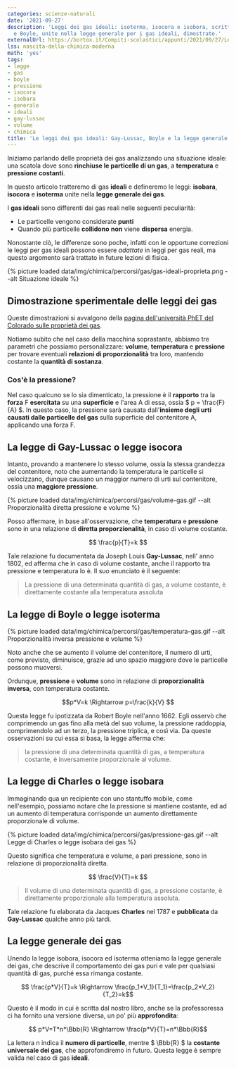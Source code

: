 ```yaml
---
categories: scienze-naturali
date: '2021-09-27'
description: 'Leggi dei gas ideali: isoterma, isocora e isobora, scritte da Gay-Lussac
  e Boyle, unite nella legge generale per i gas ideali, dimostrate.'
externalUrl: https://bortox.it/Compiti-scolastici/appunti/2021/09/27/Leggi-dei-Gas.html
lss: nascita-della-chimica-moderna
math: 'yes'
tags:
- legge
- gas
- boyle
- pressione
- isocora
- isobara
- generale
- ideali
- gay-lussac
- volume
- chimica
title: 'Le leggi dei gas ideali: Gay-Lussac, Boyle e la legge generale dei gas'
---
```


Iniziamo parlando delle proprietà dei gas analizzando una situazione ideale: una scatola dove sono **rinchiuse le particelle di un gas**, a **temperatura** e **pressione** **costanti**.

In questo articolo tratteremo di gas **ideali** e defineremo le leggi: **isobara**, **isocora** e **isoterma** unite nella **legge generale dei gas**.

I **gas ideali** sono differenti dai gas reali nelle seguenti peculiarità:

* Le particelle vengono considerate **punti**
* Quando più particelle **collidono** **non** viene **dispersa** energia.

Nonostante ciò, le differenze sono poche, infatti con le opportune correzioni le leggi per gas ideali possono essere _adattate_ in leggi per gas reali, ma questo argomento sarà trattato in future lezioni di fisica.

{% picture loaded data/img/chimica/percorsi/gas/gas-ideali-proprieta.png --alt Situazione ideale %}


## Dimostrazione sperimentale delle leggi dei gas

Queste dimostrazioni si avvalgono della [pagina dell'università PhET del Colorado sulle proprietà dei gas](https://phet.colorado.edu/sims/html/gas-properties/latest/gas-properties_it.html).

Notiamo subito che nel caso della macchina soprastante, abbiamo tre parametri che possiamo personalizzare: **volume**, **temperatura** e **pressione** per trovare eventuali **relazioni di proporzionalità** tra loro,  mantendo costante la **quantità di sostanza**.

### Cos'è la pressione?

Nel caso qualcuno se lo sia dimenticato, la pressione è il **rapporto** tra la **forza** F **esercitata** su una **superficie** e l'area A di essa, ossia $ p = \frac{F}{A} $. In questo caso, la pressione sarà causata dall'**insieme degli urti causati dalle particelle del gas** sulla superficie del contenitore A, applicando una forza F.

## La legge di Gay-Lussac o legge isocora

Intanto, provando a mantenere lo stesso volume, ossia la stessa grandezza del contenitore, noto che aumentando la temperatura le particelle si velocizzano, dunque causano un maggior numero di urti sul contenitore, ossia una **maggiore pressione**. 

{% picture loaded data/img/chimica/percorsi/gas/volume-gas.gif --alt Proporzionalità diretta pressione e volume %}



Posso affermare, in base all'osservazione, che **temperatura** e **pressione** sono in una relazione di **diretta proporzionalità**, in caso di volume costante.

$$ \frac{p}{T}=k $$


Tale relazione fu documentata da Joseph Louis **Gay-Lussac**, nell' anno 1802, ed afferma che in caso di volume costante, anche il rapporto tra pressione e temperatura lo è. Il suo enunciato è il seguente:

> La pressione di una determinata quantità di gas, a volume costante, è direttamente costante alla temperatura assoluta



## La legge di Boyle o legge isoterma

{% picture loaded data/img/chimica/percorsi/gas/temperatura-gas.gif --alt Proporzionalità inversa pressione e volume %}


Noto anche che se aumento il volume del contenitore, il numero di urti, come previsto, diminuisce, grazie ad uno spazio maggiore dove le particelle possono muoversi. 


Ordunque, **pressione** e **volume** sono in relazione di **proporzionalità inversa**, con temperatura costante.

$$p*V=k \Rightarrow p=\frac{k}{V} $$

Questa legge fu ipotizzata da Robert Boyle nell'anno 1662. Egli osservò che comprimendo un gas fino alla metà del suo volume, la pressione raddoppia, comprimendolo ad un terzo, la pressione triplica, e così via. Da queste osservazioni su cui essa si basa, la legge afferma che:

> la pressione di una determinata quantità di gas, a temperatura costante, è inversamente proporzionale al volume.

## La legge di Charles o legge isobara

Immaginando qua un recipiente con uno stantuffo mobile, come nell'esempio, possiamo notare che la pressione si mantiene costante, ed ad un aumento di temperatura corrisponde un aumento direttamente proporzionale di volume.

{% picture loaded data/img/chimica/percorsi/gas/pressione-gas.gif --alt Legge di Charles o legge isobara dei gas %}


Questo significa che temperatura e volume, a pari pressione, sono in relazione di proporzionalità diretta.

$$ \frac{V}{T}=k $$

> Il volume di una determinata quantità di gas, a pressione costante, è direttamente proporzionale alla temperatura assoluta.

Tale relazione fu elaborata da Jacques **Charles** nel 1787 e **pubblicata** da **Gay-Lussac** qualche anno più tardi.

## La legge generale dei gas

Unendo la legge isobora, isocora ed isoterma otteniamo la legge generale dei gas, che descrive il comportamento dei gas puri e vale per qualsiasi quantità di gas, purché essa rimanga costante.

$$ \frac{p*V}{T}=k \Rightarrow \frac{p_1*V_1}{T_1}=\frac{p_2*V_2}{T_2}=k$$

Questo è il modo in cui è scritta dal nostro libro, anche se la professoressa ci ha fornito una versione diversa, un po' più **approfondita**:

$$ p*V=T*n*\Bbb{R} \Rightarrow \frac{p*V}{T}=n*\Bbb{R}$$

La lettera n indica il **numero di particelle**, mentre $ \Bbb{R} $ la **costante universale dei gas**, che approfondiremo in futuro. Questa legge è sempre valida nel caso di gas **ideali**.
